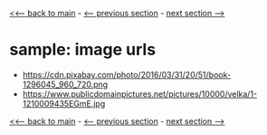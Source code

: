 [<<-- back to main](../../README.md) - [<-- previous section](../section%207%20model%20view%20controller/section7-notes.md) - [next section -->](../section%209%20dynamic%20routes%20and%20advanced%20models/section9-notes.md)

# sample: image urls
- https://cdn.pixabay.com/photo/2016/03/31/20/51/book-1296045_960_720.png
- https://www.publicdomainpictures.net/pictures/10000/velka/1-1210009435EGmE.jpg

[<<-- back to main](../../README.md) - [<-- previous section](../section%207%20model%20view%20controller/section7-notes.md) - [next section -->](../section%209%20dynamic%20routes%20and%20advanced%20models/section9-notes.md)
